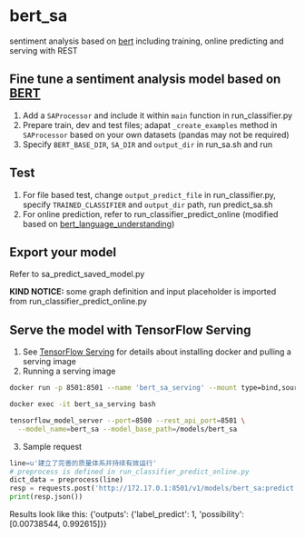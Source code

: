 # bert_sa
sentiment analysis based on [bert](https://github.com/google-research/bert/blob/master/multilingual.md) including training, online predicting and serving with REST 

## Fine tune a sentiment analysis model based on [BERT](https://github.com/google-research/bert)
1. Add a `SAProcessor` and include it within `main` function in run_classifier.py 
2. Prepare train, dev and test files; adapat `_create_examples` method in `SAProcessor` based on your own datasets (pandas may not be required)
3. Specify `BERT_BASE_DIR`, `SA_DIR` and `output_dir` in run_sa.sh and run 


## Test
1. For file based test, change `output_predict_file` in run_classifier.py, specify `TRAINED_CLASSIFIER` and `output_dir` path, run predict_sa.sh 
2. For online prediction, refer to run_classifier_predict_online (modified based on [bert_language_understanding](https://github.com/brightmart/bert_language_understanding))

## Export your model
Refer to sa_predict_saved_model.py

**KIND NOTICE:** some graph definition and input placeholder is imported from run_classifier_predict_online.py

## Serve the model with TensorFlow Serving
1. See [TensorFlow Serving](https://www.tensorflow.org/serving/docker) for details about installing docker and pulling a serving image
2. Running a serving image
```Bash
docker run -p 8501:8501 --name 'bert_sa_serving' --mount type=bind,source=/data/notebooks/xff/bert/output/sa_output/saved_model,target=/models/bert_sa -e MODEL_NAME=bert_sa -t tensorflow/serving:latest-devel-gpu &

docker exec -it bert_sa_serving bash

tensorflow_model_server --port=8500 --rest_api_port=8501 \
  --model_name=bert_sa --model_base_path=/models/bert_sa
 ```

3. Sample request
```Python
line=u'建立了完善的质量体系并持续有效运行'
# preprocess is defined in run_classifier_predict_online.py
dict_data = preprocess(line)
resp = requests.post('http://172.17.0.1:8501/v1/models/bert_sa:predict', json=dict_data)
print(resp.json())
```
Results look like this:
{'outputs': {'label_predict': 1, 'possibility': [0.00738544, 0.992615]}}



